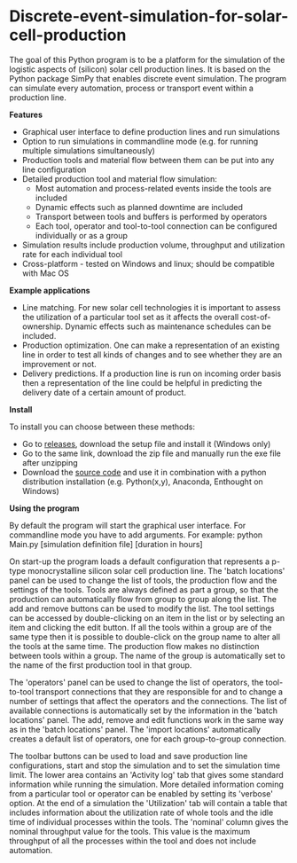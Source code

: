 Discrete-event-simulation-for-solar-cell-production
===================================================

The goal of this Python program is to be a platform for the simulation of the logistic aspects of (silicon) solar cell production lines. It is based on the Python package SimPy that enables discrete event simulation. The program can simulate every automation, process or transport event within a production line.

<b>Features</b>
- Graphical user interface to define production lines and run simulations
- Option to run simulations in commandline mode (e.g. for running multiple simulations simultaneously)
- Production tools and material flow between them can be put into any line configuration
- Detailed production tool and material flow simulation:
  - Most automation and process-related events inside the tools are included
  - Dynamic effects such as planned downtime are included
  - Transport between tools and buffers is performed by operators
  - Each tool, operator and tool-to-tool connection can be configured individually or as a group
- Simulation results include production volume, throughput and utilization rate for each individual tool
- Cross-platform - tested on Windows and linux; should be compatible with Mac OS

<b>Example applications</b>
- Line matching. For new solar cell technologies it is important to assess the utilization of a particular tool set as it affects the overall cost-of-ownership. Dynamic effects such as maintenance schedules can be included.
- Production optimization. One can make a representation of an existing line in order to test all kinds of changes and to see whether they are an improvement or not.
- Delivery predictions. If a production line is run on incoming order basis then a representation of the line could be helpful in predicting the delivery date of a certain amount of product.

<b>Install</b>

To install you can choose between these methods:
- Go to <a href="https://github.com/slierp/Discrete-event-simulation-for-solar-cell-production/releases">releases</a>, download the setup file and install it (Windows only)
- Go to the same link, download the zip file and manually run the exe file after unzipping
- Download the <a href="https://github.com/slierp/Discrete-event-simulation-for-solar-cell-production/archive/master.zip">source code</a> and use it in combination with a python distribution installation (e.g. Python(x,y), Anaconda, Enthought on Windows)

<b>Using the program</b>

By default the program will start the graphical user interface. For commandline mode you have to add arguments. For example: python Main.py [simulation definition file] [duration in hours]

On start-up the program loads a default configuration that represents a p-type monocrystalline silicon solar cell production line. The 'batch locations' panel can be used to change the list of tools, the production flow and the settings of the tools. Tools are always defined as part a group, so that the production can automatically flow from group to group along the list. The add and remove buttons can be used to modify the list. The tool settings can be accessed by double-clicking on an item in the list or by selecting an item and clicking the edit button. If all the tools within a group are of the same type then it is possible to double-click on the group name to alter all the tools at the same time. The production flow makes no distinction between tools within a group. The name of the group is automatically set to the name of the first production tool in that group.

The 'operators' panel can be used to change the list of operators, the tool-to-tool transport connections that they are responsible for and to change a number of settings that affect the operators and the connections. The list of available connections is automatically set by the information in the 'batch locations' panel. The add, remove and edit functions work in the same way as in the 'batch locations' panel. The 'import locations' automatically creates a default list of operators, one for each group-to-group connection.

The toolbar buttons can be used to load and save production line configurations, start and stop the simulation and to set the simulation time limit. The lower area contains an 'Activity log' tab that gives some standard information while running the simulation. More detailed information coming from a particular tool or operator can be enabled by setting its 'verbose' option. At the end of a simulation the 'Utilization' tab will contain a table that includes information about the utilization rate of whole tools and the idle time of individual processes within the tools. The 'nominal' column gives the nominal throughput value for the tools. This value is the maximum throughput of all the processes within the tool and does not include automation.
